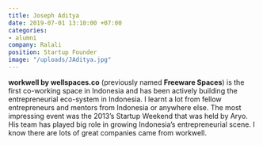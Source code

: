 ```yaml
---
title: Joseph Aditya
date: 2019-07-01 13:10:00 +07:00
categories:
- alumni
company: Ralali
position: Startup Founder
image: "/uploads/JAditya.jpg"
---
```


**workwell by wellspaces.co** (previously named **Freeware Spaces**) is the first co-working space in Indonesia and has been actively building the entrepreneurial eco-system in Indonesia. I learnt a lot from fellow entrepreneurs and mentors from Indonesia or anywhere else. The most impressing event was the 2013’s Startup Weekend that was held by Aryo. His team has played big role in growing Indonesia’s entrepreneurial scene. I know there are lots of great companies came from workwell.
